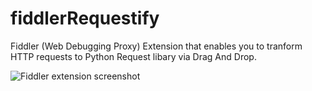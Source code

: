 # fiddlerRequestify
Fiddler (Web Debugging Proxy) Extension that enables you to tranform HTTP requests to Python Request libary via Drag And Drop.

![Fiddler extension screenshot](https://github.com/yaronav/fiddlerRequestify/raw/master/Fiddler.PNG)

